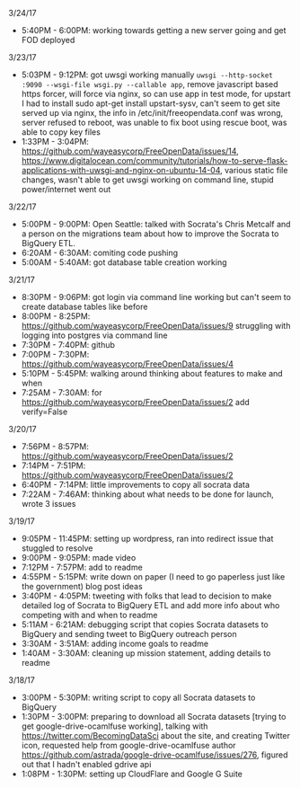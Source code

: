3/24/17

* 5:40PM - 6:00PM: working towards getting a new server going and get FOD deployed

3/23/17

* 5:03PM - 9:12PM: got uwsgi working manually `uwsgi --http-socket :9090 --wsgi-file wsgi.py --callable app`, remove javascript based https forcer, will force via nginx, so can use app in test mode, for upstart I had to install sudo apt-get install upstart-sysv, can't seem to get site served up via nginx, the info in /etc/init/freeopendata.conf was wrong, server refused to reboot, was unable to fix boot using rescue boot, was able to copy key files
* 1:33PM - 3:04PM: https://github.com/wayeasycorp/FreeOpenData/issues/14, https://www.digitalocean.com/community/tutorials/how-to-serve-flask-applications-with-uwsgi-and-nginx-on-ubuntu-14-04, various static file changes, wasn't able to get uwsgi working on command line, stupid power/internet went out

3/22/17

* 5:00PM - 9:00PM: Open Seattle: talked with Socrata's Chris Metcalf and a person on the migrations team about how to improve the Socrata to BigQuery ETL.
* 6:20AM - 6:30AM: comiting code pushing
* 5:00AM - 5:40AM: got database table creation working

3/21/17

* 8:30PM - 9:06PM: got login via command line working but can't seem to create database tables like before
* 8:00PM - 8:25PM: https://github.com/wayeasycorp/FreeOpenData/issues/9 struggling with logging into postgres via command line
* 7:30PM - 7:40PM: github
* 7:00PM - 7:30PM: https://github.com/wayeasycorp/FreeOpenData/issues/4
* 5:10PM - 5:45PM: walking around thinking about features to make and when
* 7:25AM - 7:30AM: for https://github.com/wayeasycorp/FreeOpenData/issues/2 add verify=False

3/20/17

* 7:56PM - 8:57PM: https://github.com/wayeasycorp/FreeOpenData/issues/2
* 7:14PM - 7:51PM: https://github.com/wayeasycorp/FreeOpenData/issues/2
* 6:40PM - 7:14PM: little improvements to copy all socrata data
* 7:22AM - 7:46AM: thinking about what needs to be done for launch, wrote 3 issues

3/19/17

* 9:05PM - 11:45PM: setting up wordpress, ran into redirect issue that stuggled to resolve
* 9:00PM - 9:05PM: made video
* 7:12PM - 7:57PM: add to readme
* 4:55PM - 5:15PM: write down on paper (I need to go paperless just like the government) blog post ideas
* 3:40PM - 4:05PM: tweeting with folks that lead to decision to make detailed log of Socrata to BigQuery ETL and add more info about who competing with and when to readme
* 5:11AM - 6:21AM: debugging script that copies Socrata datasets to BigQuery and sending tweet to BigQuery outreach person
* 3:30AM - 3:51AM: adding income goals to readme
* 1:40AM - 3:30AM: cleaning up mission statement, adding details to readme

3/18/17

* 3:00PM - 5:30PM: writing script to copy all Socrata datasets to BigQuery
* 1:30PM - 3:00PM: preparing to download all Socrata datasets [trying to get google-drive-ocamlfuse working], talking with https://twitter.com/BecomingDataSci about the site, and creating Twitter icon, requested help from google-drive-ocamlfuse author https://github.com/astrada/google-drive-ocamlfuse/issues/276, figured out that I hadn't enabled gdrive api
* 1:08PM - 1:30PM: setting up CloudFlare and Google G Suite 
